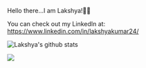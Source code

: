 Hello there...I am Lakshya!👋👋

You can check out my LinkedIn at:
https://www.linkedin.com/in/lakshyakumar24/

![Lakshya's github stats](https://github-readme-stats.vercel.app/api?username=kumarlakshya24&theme=calm&show_icons=true)

<a href="https://github.com/kumarlakshya24/kumarlakshya24">
  <img align="center" src="https://github-readme-stats.vercel.app/api/pin/?username=kumarlakshya24&theme=calm&show_icons=true&repo=Data-Science-Projects" />
</a>
